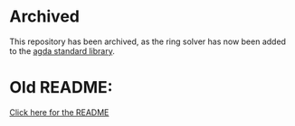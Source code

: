# Archived

This repository has been archived, as the ring solver has now been added to the [agda standard library](https://github.com/agda/agda-stdlib).

# Old README:

[Click here for the README](https://oisdk.github.io/agda-ring-solver/README.html)
